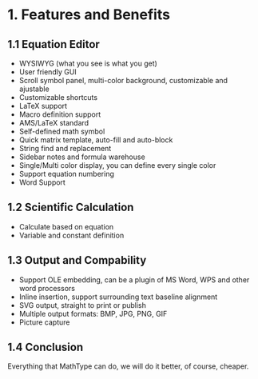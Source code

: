 # 1. Features and Benefits

## 1.1 Equation Editor

* WYSIWYG (what you see is what you get)
* User friendly GUI
* Scroll symbol panel, multi-color background, customizable and ajustable
* Customizable shortcuts
* LaTeX support
* Macro definition support
* AMS/LaTeX standard
* Self-defined math symbol
* Quick matrix template, auto-fill and auto-block
* String find and replacement
* Sidebar notes and formula warehouse
* Single/Multi color display, you can define every single color
* Support equation numbering
* Word Support


## 1.2 Scientific Calculation

* Calculate based on equation
* Variable and constant definition

## 1.3 Output and Compability
* Support OLE embedding, can be a plugin of MS Word, WPS and other word processors
* Inline insertion, support surrounding text baseline alignment
* SVG output, straight to print or publish
* Multiple output formats: BMP, JPG, PNG, GIF
* Picture capture

## 1.4 Conclusion
Everything that MathType can do, we will do it better, of course, cheaper.